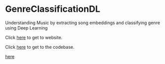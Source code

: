 # GenreClassificationDL
Understanding Music by extracting song embeddings and classifying genre using Deep Learning

Click [here](https://l.messenger.com/l.php?u=https%3A%2F%2Fddhruv97.github.io%2FGenreClassificationDL%2F&h=AT23W3mUdEfLFI5gvdUp9qEiiinL19gNDGJHIwgf630BZdRqB8eDdUYoGnKhiRuzCXWGbFoWG-MQOYHlXUUzwLjfPeS60prQeq4TLm1wXIGeJ6PaIm58yr97zFN9t_uyCJfBK9i-tc2sciMrdWQO_HIW) to get to website.

Click [here](https://github.com/daniellengyel/music-cs182) to get to the codebase.

[here](http://dawenl.github.io/files/FINAL.pdf)
